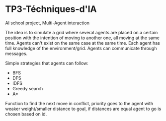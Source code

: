 # TP3-Téchniques-d'IA
AI school project, Multi-Agent interaction

The idea is to simulate a grid where several agents are placed on a certain position with the intention of moving to another one, all moving at the same time.
Agents can't exist on the same case at the same time.
Each agent has full knowledge of the environment/grid.
Agents can communicate through messages.

Simple strategies that agents can follow:
- BFS
- DFS
- IDFS
- Greedy search
- A*

Function to find the next move
in conflict, priority goes to the agent with weaker weight/smaller distance to goal, if distances are equal agent to go is chosen based on id.
